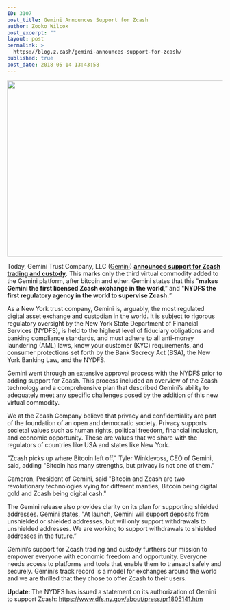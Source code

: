```yaml
---
ID: 3107
post_title: Gemini Announces Support for Zcash
author: Zooko Wilcox
post_excerpt: ""
layout: post
permalink: >
  https://blog.z.cash/gemini-announces-support-for-zcash/
published: true
post_date: 2018-05-14 13:43:58
---
```

<img class="aligncenter size-full wp-image-3108" src="https://blog.z.cash/wp-content/uploads/2018/05/Gemini.png" alt="" width="1320" height="410" />

Today, Gemini Trust Company, LLC (<a href="http://gemini.com">Gemini</a>) <a href="https://gemini.com/blog/gemini-is-now-the-worlds-first-licensed-zcash-exchange/"><b>announced support for Zcash trading and custody</b></a>. This marks only the third virtual commodity added to the Gemini platform, after bitcoin and ether. Gemini states that this "<strong>makes Gemini the first licensed Zcash exchange in the world</strong>,” and "<strong>NYDFS the first regulatory agency in the world to supervise Zcash.</strong>”

As a New York trust company, Gemini is, arguably, the most regulated digital asset exchange and custodian in the world. It is subject to rigorous regulatory oversight by the New York State Department of Financial Services (NYDFS), is held to the highest level of fiduciary obligations and banking compliance standards, and must adhere to all anti-money laundering (AML) laws, know your customer (KYC) requirements, and consumer protections set forth by the Bank Secrecy Act (BSA), the New York Banking Law, and the NYDFS.

Gemini went through an extensive approval process with the NYDFS prior to adding support for Zcash. This process included an overview of the Zcash technology and a comprehensive plan that described Gemini’s ability to adequately meet any specific challenges posed by the addition of this new virtual commodity.

We at the Zcash Company believe that privacy and confidentiality are part of the foundation of an open and democratic society. Privacy supports societal values such as human rights, political freedom, financial inclusion, and economic opportunity. These are values that we share with the regulators of countries like USA and states like New York.

"Zcash picks up where Bitcoin left off," Tyler Winklevoss, CEO of Gemini, said, adding "Bitcoin has many strengths, but privacy is not one of them.”

Cameron, President of Gemini, said "Bitcoin and Zcash are two revolutionary technologies vying for different mantles, Bitcoin being digital gold and Zcash being digital cash."

The Gemini release also provides clarity on its plan for supporting shielded addresses. Gemini states, "At launch, Gemini will support deposits from unshielded or shielded addresses, but will only support withdrawals to unshielded addresses. We are working to support withdrawals to shielded addresses in the future.”

Gemini’s support for Zcash trading and custody furthers our mission to empower everyone with economic freedom and opportunity. Everyone needs access to platforms and tools that enable them to transact safely and securely. Gemini’s track record is a model for exchanges around the world and we are thrilled that they chose to offer Zcash to their users.

<strong>Update: </strong>The NYDFS has issued a statement on its authorization of Gemini to support Zcash: <a href="https://www.dfs.ny.gov/about/press/pr1805141.htm">https://www.dfs.ny.gov/about/press/pr1805141.htm</a>